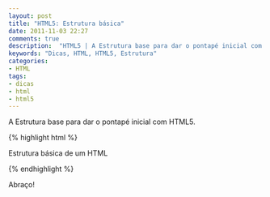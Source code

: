 ```yaml
---
layout: post
title: "HTML5: Estrutura básica"
date: 2011-11-03 22:27
comments: true
description:  "HTML5 | A Estrutura base para dar o pontapé inicial com HTML5."
keywords: "Dicas, HTML, HTML5, Estrutura"
categories:
- HTML
tags:
- dicas
- html
- html5
---
```


A Estrutura base para dar o pontapé inicial com HTML5.

{% highlight html %}
<!DOCTYPE html>
<html lang="pt-br">
  <head>
    <meta charset="utf-8">
    <link rel="stylesheet" type="text/css" href="/main.css" />
    <title>Titulo do seu projeto</title>
  </head>
  <body>
    <main>
      <p>Estrutura básica de um HTML</p>
    </main>
  </body>
</html>
{% endhighlight %}

Abraço!
